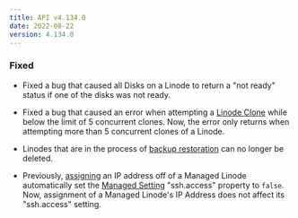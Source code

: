 ```yaml
---
title: API v4.134.0
date: 2022-08-22
version: 4.134.0
---
```


### Fixed

- Fixed a bug that caused all Disks on a Linode to return a "not ready" status if one of the disks was not ready.

- Fixed a bug that caused an error when attempting a [Linode Clone](/docs/api/linode-instances/#linode-clone) while below the limit of 5 concurrent clones. Now, the error only returns when attempting more than 5 concurrent clones of a Linode.

- Linodes that are in the process of [backup restoration](/docs/api/linode-instances/#backup-restore) can no longer be deleted.

- Previously, [assigning](/docs/api/networking/#linodes-assign-ips) an IP address off of a Managed Linode automatically set the [Managed Setting](/docs/api/managed/#linodes-managed-settings-view) "ssh.access" property to `false`. Now, assignment of a Managed Linode's IP Address does not affect its "ssh.access" setting.